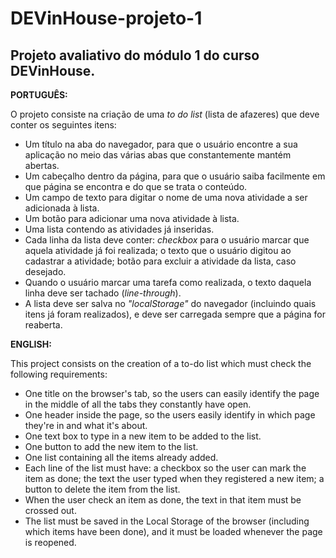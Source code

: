 # DEVinHouse-projeto-1

## Projeto avaliativo do módulo 1 do curso DEVinHouse.

**PORTUGUÊS:**

O projeto consiste na criação de uma _to do list_ (lista de afazeres) que deve conter os seguintes itens:

- Um título na aba do navegador, para que o usuário encontre a sua aplicação no meio das várias abas que constantemente mantém abertas.
- Um cabeçalho dentro da página, para que o usuário saiba facilmente em que página se encontra e do que se trata o conteúdo.
- Um campo de texto para digitar o nome de uma nova atividade a ser adicionada à lista.
- Um botão para adicionar uma nova atividade à lista.
- Uma lista contendo as atividades já inseridas.
- Cada linha da lista deve conter: _checkbox_ para o usuário marcar que aquela atividade já foi realizada; o texto que o usuário digitou ao cadastrar a atividade; botão para excluir a atividade da lista, caso desejado.
- Quando o usuário marcar uma tarefa como realizada, o texto daquela linha deve ser tachado (_line-through_).
- A lista deve ser salva no _"localStorage"_ do navegador (incluindo quais itens já foram realizados), e deve ser carregada sempre que a página for reaberta.

**ENGLISH:**

This project consists on the creation of a to-do list which must check the following requirements:

- One title on the browser's tab, so the users can easily identify the page in the middle of all the tabs they constantly have open.
- One header inside the page, so the users easily identify in which page they're in and what it's about.
- One text box to type in a new item to be added to the list.
- One button to add the new item to the list.
- One list containing all the items already added.
- Each line of the list must have: a checkbox so the user can mark the item as done; the text the user typed when they registered a new item; a button to delete the item from the list.
- When the user check an item as done, the text in that item must be crossed out.
- The list must be saved in the Local Storage of the browser (including which items have been done), and it must be loaded whenever the page is reopened.
